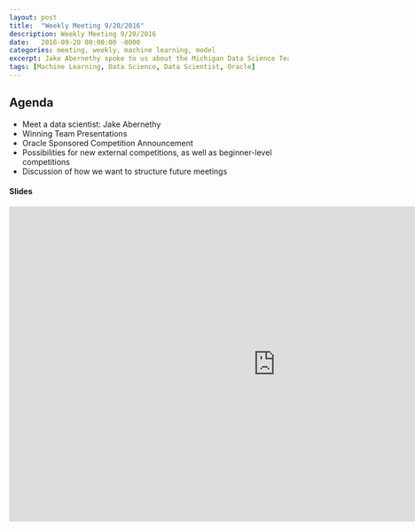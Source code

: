 ```yaml
---
layout: post
title:  "Weekly Meeting 9/20/2016"
description: Weekly Meeting 9/20/2016
date:   2016-09-20 00:00:00 -0000
categories: meeting, weekly, machine learning, model
excerpt: Jake Abernethy spoke to us about the Michigan Data Science Team, our top Rate My Professors competition teams gave presentations on their strategies, and we discussed competitions going forward.
tags: [Machine Learning, Data Science, Data Scientist, Oracle]
---
```


## Agenda

* Meet a data scientist: Jake Abernethy
* Winning Team Presentations
* Oracle Sponsored Competition Announcement
* Possibilities for new external competitions, as well as beginner-level competitions
* Discussion of how we want to structure future meetings

#### Slides

<iframe src="https://docs.google.com/presentation/d/1KPUhP9s-uZHZPyhm8rWzO5g4dO-GocQHfSlpy_PoTa0/embed?start=false&loop=false&delayms=3000" frameborder="0" width="960" height="569" allowfullscreen="true" mozallowfullscreen="true" webkitallowfullscreen="true"></iframe>


